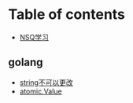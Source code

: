 # Table of contents

* [NSQ学习](README.md)

## golang

* [string不可以更改](golang/string-bu-ke-yi-geng-gai.md)
* [atomic.Value](golang/atomic.value.md)

